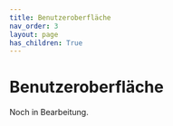 ```yaml
---
title: Benutzeroberfläche
nav_order: 3
layout: page
has_children: True
---
```


# Benutzeroberfläche

Noch in Bearbeitung.
